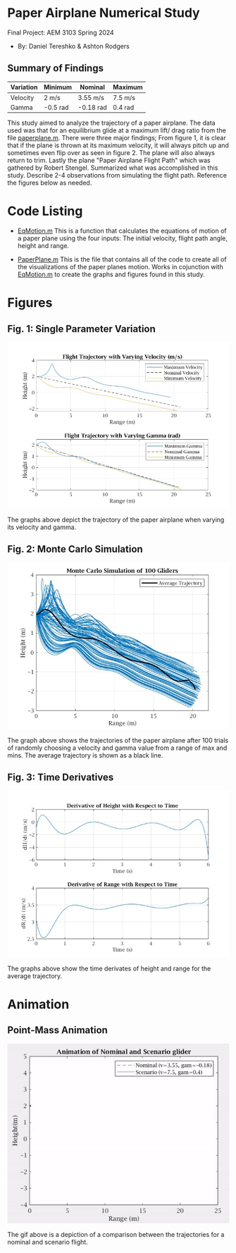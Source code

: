  # Paper Airplane Numerical Study
  Final Project: AEM 3103 Spring 2024

  - By: Daniel Tereshko & Ashton Rodgers

  ## Summary of Findings

  |Variation| Minimum| Nominal| Maximum|
  |---------|--------|--------|--------|
  | Velocity|2 m/s   |3.55 m/s| 7.5 m/s|
  | Gamma   |-0.5 rad|-0.18 rad| 0.4 rad|

  This study aimed to analyze the trajectory of a paper airplane. The data used was that for an equilibrium glide at a maximum lift/ drag ratio from the file [paperplane.m](http://www.stengel.mycpanel.princeton.edu/PaperPlane.m). There were three major findings; From figure 1, it is clear that if the plane is thrown at its maximum velocity, it will always pitch up and sometimes even flip over as seen in figure 2. The plane will also always return to trim. Lastly the plane   "Paper Airplane Flight Path" which was gathered by Robert Stengel. Summarized what was accomplished in this study.  Describe 2-4 observations from simulating the flight path.
  Reference the figures below as needed.
 
  # Code Listing
  - [EqMotion.m](EqMotion.m)
  This is a function that calculates the equations of motion of a paper plane using the four inputs: The initial velocity, flight path angle, height and range.

  - [PaperPlane.m](PaperPlane.m)
  This is the file that contains all of the code to create all of the visualizations of the paper planes motion. Works in cojunction with [EqMotion.m](EqMotion.m) to create the graphs and figures found in this study.

  # Figures

  ## Fig. 1: Single Parameter Variation
  ![Figure 1](/figures/figure1.jpg)

  The graphs above depict the trajectory of the paper airplane when varying its velocity and gamma.
  

  ## Fig. 2: Monte Carlo Simulation
  ![Figure 2](/figures/figure2.jpg)
  
  The graph above shows the trajectories of the paper airplane after 100 trials of randomly choosing a velocity and gamma value from a range of max and mins. The average trajectory is shown as a black line.

 ## Fig. 3: Time Derivatives
 ![Figure 3](/figures/figure3.jpg)
 <Time-derivative of height and range for the fitted trajectory>
  
  The graphs above show the time derivates of height and range for the average trajectory. 

  # Animation
  ## Point-Mass Animation
  ![Figure 4](/figures/figure4.gif)

  The gif above is a depiction of a comparison between the trajectories for a nominal and scenario flight.
